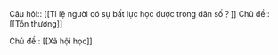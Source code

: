 Câu hỏi:: [[Tỉ lệ người có sự bất lực học được trong dân số？]]
Chủ đề:: [[Tổn thương]] 

Chủ đề:: [[Xã hội học]]
